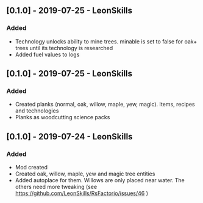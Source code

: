 ## [0.1.0] - 2019-07-25 - LeonSkills
### Added
- Technology unlocks ability to mine trees. minable is set to false for oak+ trees until its technology is researched
- Added fuel values to logs

## [0.1.0] - 2019-07-25 - LeonSkills
### Added
- Created planks (normal, oak, willow, maple, yew, magic). Items, recipes and technologies
- Planks as woodcutting science packs

## [0.1.0] - 2019-07-24 - LeonSkills
### Added
- Mod created
- Created oak, willow, maple, yew and magic tree entities
- Added autoplace for them. Willows are only placed near water. The others need more tweaking (see https://github.com/LeonSkills/RsFactorio/issues/46 )